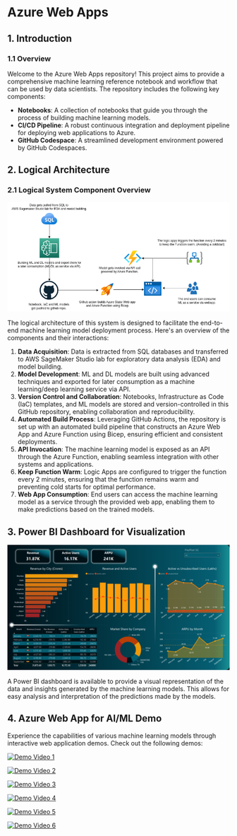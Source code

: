 #  Azure Web Apps

## 1. Introduction

### 1.1 Overview

Welcome to the Azure Web Apps repository! This project aims to provide a comprehensive machine learning reference notebook and workflow that can be used by data scientists. The repository includes the following key components:

- **Notebooks**: A collection of notebooks that guide you through the process of building machine learning models.
- **CI/CD Pipeline**: A robust continuous integration and deployment pipeline for deploying web applications to Azure.
- **GitHub Codespace**: A streamlined development environment powered by GitHub Codespaces.

## 2. Logical Architecture

### 2.1 Logical System Component Overview

![Figure 2: Logical Architecture Overview](./images/workflow.png)

The logical architecture of this system is designed to facilitate the end-to-end machine learning model deployment process. Here's an overview of the components and their interactions:

1. **Data Acquisition**: Data is extracted from SQL databases and transferred to AWS SageMaker Studio lab for exploratory data analysis (EDA) and model building.
2. **Model Development**: ML and DL models are built using advanced techniques and exported for later consumption as a machine learning/deep learning service via API.
3. **Version Control and Collaboration**: Notebooks, Infrastructure as Code (IaC) templates, and ML models are stored and version-controlled in this GitHub repository, enabling collaboration and reproducibility.
4. **Automated Build Process**: Leveraging GitHub Actions, the repository is set up with an automated build pipeline that constructs an Azure Web App and Azure Function using Bicep, ensuring efficient and consistent deployments.
5. **API Invocation**: The machine learning model is exposed as an API through the Azure Function, enabling seamless integration with other systems and applications.
6. **Keep Function Warm**: Logic Apps are configured to trigger the function every 2 minutes, ensuring that the function remains warm and preventing cold starts for optimal performance.
7. **Web App Consumption**: End users can access the machine learning model as a service through the provided web app, enabling them to make predictions based on the trained models.

## 3. Power BI Dashboard for Visualization

![Figure 3: Power BI Dashboard](./images/powerbi.png)

A Power BI dashboard is available to provide a visual representation of the data and insights generated by the machine learning models. This allows for easy analysis and interpretation of the predictions made by the models.

## 4. Azure Web App for AI/ML Demo

Experience the capabilities of various machine learning models through interactive web application demos. Check out the following demos:

[![Demo Video 1](http://img.youtube.com/vi/ypiDyAuOo-k/0.jpg)](https://www.youtube.com/watch?v=ypiDyAuOo-k)

[![Demo Video 2](http://img.youtube.com/vi/KjaqoMD_pPE/0.jpg)](https://www.youtube.com/watch?v=KjaqoMD_pPE)

[![Demo Video 3](http://img.youtube.com/vi/8EnwrZxy5tk/0.jpg)](https://www.youtube.com/watch?v=8EnwrZxy5tk)

[![Demo Video 4](http://img.youtube.com/vi/XfcVUTvRDS4/0.jpg)](https://www.youtube.com/watch?v=XfcVUTvRDS4)

[![Demo Video 5](http://img.youtube.com/vi/tq-5nzUaQFA/0.jpg)](https://www.youtube.com/watch?v=tq-5nzUaQFA)

[![Demo Video 6](http://img.youtube.com/vi/-vD_kHpCwRY/0.jpg)](https://www.youtube.com/watch?v=-vD_kHpCwRY)
